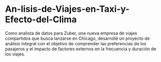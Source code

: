 # An-lisis-de-Viajes-en-Taxi-y-Efecto-del-Clima
Como analista de datos para Zuber, una nueva empresa de viajes compartidos que busca lanzarse en Chicago, desarrollé un proyecto de análisis integral con el objetivo de comprender las preferencias de los pasajeros y el impacto de factores externos en la frecuencia y duración de los viajes.
